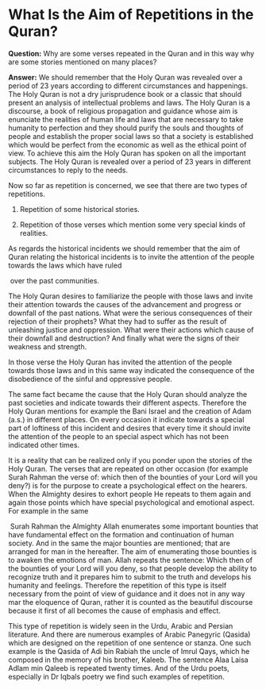 What Is the Aim of Repetitions in the Quran?
============================================

**Question:** Why are some verses repeated in the Quran and in this way
why are some stories mentioned on many places?

**Answer:** We should remember that the Holy Quran was revealed over a
period of 23 years according to different circumstances and happenings.
The Holy Quran is not a dry jurisprudence book or a classic that should
present an analysis of intellectual problems and laws. The Holy Quran is
a discourse, a book of religious propagation and guidance whose aim is
enunciate the realities of human life and laws that are necessary to
take humanity to perfection and they should purify the souls and
thoughts of people and establish the proper social laws so that a
society is established which would be perfect from the economic as well
as the ethical point of view. To achieve this aim the Holy Quran has
spoken on all the important subjects. The Holy Quran is revealed over a
period of 23 years in different circumstances to reply to the needs.

Now so far as repetition is concerned, we see that there are two types
of repetitions.

1. Repetition of some historical stories.

2. Repetition of those verses which mention some very special kinds of
realities.

As regards the historical incidents we should remember that the aim of
Quran relating the historical incidents is to invite the attention of
the people towards the laws which have ruled

 over the past communities.

The Holy Quran desires to familiarize the people with those laws and
invite their attention towards the causes of the advancement and
progress or downfall of the past nations. What were the serious
consequences of their rejection of their prophets? What they had to
suffer as the result of unleashing justice and oppression. What were
their actions which cause of their downfall and destruction? And finally
what were the signs of their weakness and strength.

In those verse the Holy Quran has invited the attention of the people
towards those laws and in this same way indicated the consequence of the
disobedience of the sinful and oppressive people.

The same fact became the cause that the Holy Quran should analyze the
past societies and indicate towards their different aspects. Therefore
the Holy Quran mentions for example the Bani Israel and the creation of
Adam (a.s.) in different places. On every occasion it indicate towards a
special part of loftiness of this incident and desires that every time
it should invite the attention of the people to an special aspect which
has not been indicated other times.

It is a reality that can be realized only if you ponder upon the stories
of the Holy Quran. The verses that are repeated on other occasion (for
example Surah Rahman the verse of: which then of the bounties of your
Lord will you deny?) is for the purpose to create a psychological effect
on the hearers. When the Almighty desires to exhort people He repeats to
them again and again those points which have special psychological and
emotional aspect. For example in the same

 Surah Rahman the Almighty Allah enumerates some important bounties that
have fundamental effect on the formation and continuation of human
society. And in the same the major bounties are mentioned; that are
arranged for man in the hereafter. The aim of enumerating those bounties
is to awaken the emotions of man. Allah repeats the sentence: Which then
of the bounties of your Lord will you deny, so that people develop the
ability to recognize truth and it prepares him to submit to the truth
and develops his humanity and feelings. Therefore the repetition of this
type is itself necessary from the point of view of guidance and it does
not in any way mar the eloquence of Quran, rather it is counted as the
beautiful discourse because it first of all becomes the cause of
emphasis and effect.

This type of repetition is widely seen in the Urdu, Arabic and Persian
literature. And there are numerous examples of Arabic Panegyric (Qasida)
which are designed on the repetition of one sentence or stanza. One such
example is the Qasida of Adi bin Rabiah the uncle of Imrul Qays, which
he composed in the memory of his brother, Kaleeb. The sentence Alaa
Laisa Adlam min Qaleeb is repeated twenty times. And of the Urdu poets,
especially in Dr Iqbals poetry we find such examples of repetition.
